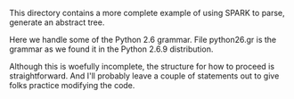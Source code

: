 This directory contains a more complete example of using SPARK to parse,
generate an abstract tree.

Here we handle some of the Python 2.6 grammar. File python26.gr is the
grammar as we found it in the Python 2.6.9 distribution.

Although this is woefully incomplete, the structure for how to proceed
is straightforward. And I'll probably leave a couple of statements out
to give folks practice modifying the code.
